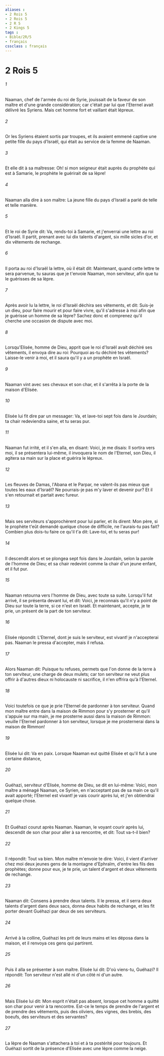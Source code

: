 ```yaml
---
aliases : 
- 2 Rois 5
- 2 Rois 5
- 2 R 5
- 2 Kings 5
tags : 
- Bible/2R/5
- français
cssclass : français
---
```


# 2 Rois 5

###### 1
Naaman, chef de l'armée du roi de Syrie, jouissait de la faveur de son maître et d'une grande considération; car c'était par lui que l'Eternel avait délivré les Syriens. Mais cet homme fort et vaillant était lépreux.
###### 2
Or les Syriens étaient sortis par troupes, et ils avaient emmené captive une petite fille du pays d'Israël, qui était au service de la femme de Naaman.
###### 3
Et elle dit à sa maîtresse: Oh! si mon seigneur était auprès du prophète qui est à Samarie, le prophète le guérirait de sa lèpre!
###### 4
Naaman alla dire à son maître: La jeune fille du pays d'Israël a parlé de telle et telle manière.
###### 5
Et le roi de Syrie dit: Va, rends-toi à Samarie, et j'enverrai une lettre au roi d'Israël. Il partit, prenant avec lui dix talents d'argent, six mille sicles d'or, et dix vêtements de rechange.
###### 6
Il porta au roi d'Israël la lettre, où il était dit: Maintenant, quand cette lettre te sera parvenue, tu sauras que je t'envoie Naaman, mon serviteur, afin que tu le guérisses de sa lèpre.
###### 7
Après avoir lu la lettre, le roi d'Israël déchira ses vêtements, et dit: Suis-je un dieu, pour faire mourir et pour faire vivre, qu'il s'adresse à moi afin que je guérisse un homme de sa lèpre? Sachez donc et comprenez qu'il cherche une occasion de dispute avec moi.
###### 8
Lorsqu'Elisée, homme de Dieu, apprit que le roi d'Israël avait déchiré ses vêtements, il envoya dire au roi: Pourquoi as-tu déchiré tes vêtements? Laisse-le venir à moi, et il saura qu'il y a un prophète en Israël.
###### 9
Naaman vint avec ses chevaux et son char, et il s'arrêta à la porte de la maison d'Elisée.
###### 10
Elisée lui fit dire par un messager: Va, et lave-toi sept fois dans le Jourdain; ta chair redeviendra saine, et tu seras pur.
###### 11
Naaman fut irrité, et il s'en alla, en disant: Voici, je me disais: Il sortira vers moi, il se présentera lui-même, il invoquera le nom de l'Eternel, son Dieu, il agitera sa main sur la place et guérira le lépreux.
###### 12
Les fleuves de Damas, l'Abana et le Parpar, ne valent-ils pas mieux que toutes les eaux d'Israël? Ne pourrais-je pas m'y laver et devenir pur? Et il s'en retournait et partait avec fureur.
###### 13
Mais ses serviteurs s'approchèrent pour lui parler, et ils dirent: Mon père, si le prophète t'eût demandé quelque chose de difficile, ne l'aurais-tu pas fait? Combien plus dois-tu faire ce qu'il t'a dit: Lave-toi, et tu seras pur!
###### 14
Il descendit alors et se plongea sept fois dans le Jourdain, selon la parole de l'homme de Dieu; et sa chair redevint comme la chair d'un jeune enfant, et il fut pur.
###### 15
Naaman retourna vers l'homme de Dieu, avec toute sa suite. Lorsqu'il fut arrivé, il se présenta devant lui, et dit: Voici, je reconnais qu'il n'y a point de Dieu sur toute la terre, si ce n'est en Israël. Et maintenant, accepte, je te prie, un présent de la part de ton serviteur.
###### 16
Elisée répondit: L'Eternel, dont je suis le serviteur, est vivant! je n'accepterai pas. Naaman le pressa d'accepter, mais il refusa.
###### 17
Alors Naaman dit: Puisque tu refuses, permets que l'on donne de la terre à ton serviteur, une charge de deux mulets; car ton serviteur ne veut plus offrir à d'autres dieux ni holocauste ni sacrifice, il n'en offrira qu'à l'Eternel.
###### 18
Voici toutefois ce que je prie l'Eternel de pardonner à ton serviteur. Quand mon maître entre dans la maison de Rimmon pour s'y prosterner et qu'il s'appuie sur ma main, je me prosterne aussi dans la maison de Rimmon: veuille l'Eternel pardonner à ton serviteur, lorsque je me prosternerai dans la maison de Rimmon!
###### 19
Elisée lui dit: Va en paix. Lorsque Naaman eut quitté Elisée et qu'il fut à une certaine distance,
###### 20
Guéhazi, serviteur d'Elisée, homme de Dieu, se dit en lui-même: Voici, mon maître a ménagé Naaman, ce Syrien, en n'acceptant pas de sa main ce qu'il avait apporté; l'Eternel est vivant! je vais courir après lui, et j'en obtiendrai quelque chose.
###### 21
Et Guéhazi courut après Naaman. Naaman, le voyant courir après lui, descendit de son char pour aller à sa rencontre, et dit: Tout va-t-il bien?
###### 22
Il répondit: Tout va bien. Mon maître m'envoie te dire: Voici, il vient d'arriver chez moi deux jeunes gens de la montagne d'Ephraïm, d'entre les fils des prophètes; donne pour eux, je te prie, un talent d'argent et deux vêtements de rechange.
###### 23
Naaman dit: Consens à prendre deux talents. Il le pressa, et il serra deux talents d'argent dans deux sacs, donna deux habits de rechange, et les fit porter devant Guéhazi par deux de ses serviteurs.
###### 24
Arrivé à la colline, Guéhazi les prit de leurs mains et les déposa dans la maison, et il renvoya ces gens qui partirent.
###### 25
Puis il alla se présenter à son maître. Elisée lui dit: D'où viens-tu, Guéhazi? Il répondit: Ton serviteur n'est allé ni d'un côté ni d'un autre.
###### 26
Mais Elisée lui dit: Mon esprit n'était pas absent, lorsque cet homme a quitté son char pour venir à ta rencontre. Est-ce le temps de prendre de l'argent et de prendre des vêtements, puis des oliviers, des vignes, des brebis, des boeufs, des serviteurs et des servantes?
###### 27
La lèpre de Naaman s'attachera à toi et à ta postérité pour toujours. Et Guéhazi sortit de la présence d'Elisée avec une lèpre comme la neige.

